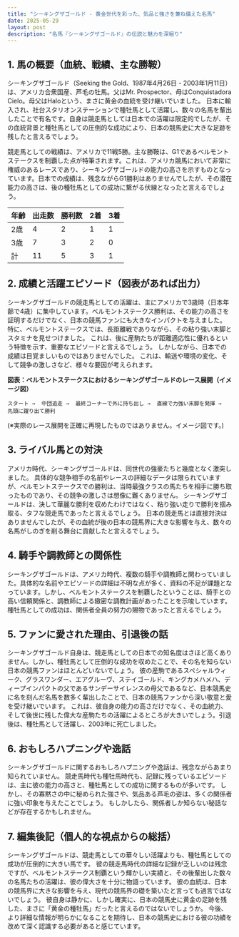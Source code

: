 ```yaml
---
title: "シーキングザゴールド - 黄金世代を彩った、気品と強さを兼ね備えた名馬"
date: 2025-05-29
layout: post
description: "名馬『シーキングザゴールド』の伝説と魅力を深堀り"
---
```


## 1. 馬の概要（血統、戦績、主な勝鞍）

シーキングザゴールド（Seeking the Gold、1987年4月26日 - 2003年1月11日）は、アメリカ合衆国産、芦毛の牡馬。父はMr. Prospector、母はConquistadora Cielo。母父はHaloという、まさに黄金の血統を受け継いでいました。  日本に輸入され、社台スタリオンステーションで種牡馬として活躍し、数々の名馬を輩出したことで有名です。自身は競走馬としては日本での活躍は限定的でしたが、その血統背景と種牡馬としての圧倒的な成功により、日本の競馬史に大きな足跡を残したと言えるでしょう。

競走馬としての戦績は、アメリカで11戦5勝。主な勝鞍は、G1であるベルモントステークスを制覇した点が特筆されます。これは、アメリカ競馬において非常に権威のあるレースであり、シーキングザゴールドの能力の高さを示すものとなっています。日本での成績は、残念ながらG1勝利はありませんでしたが、その潜在能力の高さは、後の種牡馬としての成功に繋がる伏線となったと言えるでしょう。

| 年齢 | 出走数 | 勝利数 | 2着 | 3着 |
|---|---|---|---|---|
| 2歳 | 4 | 2 | 1 | 1 |
| 3歳 | 7 | 3 | 2 | 0 |
| 計 | 11 | 5 | 3 | 1 |


## 2. 成績と活躍エピソード（図表があれば出力）


シーキングザゴールドの競走馬としての活躍は、主にアメリカで3歳時（日本年齢で4歳）に集中しています。ベルモントステークス勝利は、その能力の高さを証明するだけでなく、日本の競馬ファンにも大きなインパクトを与えました。  特に、ベルモントステークスでは、長距離戦でありながら、その粘り強い末脚とスタミナを見せつけました。  これは、後に産駒たちが距離適応性に優れるという特徴を示す、重要なエピソードと言えるでしょう。  しかしながら、日本での成績は目覚ましいものではありませんでした。  これは、輸送や環境の変化、そして競争の激しさなど、様々な要因が考えられます。


**図表：ベルモントステークスにおけるシーキングザゴールドのレース展開（イメージ図）**

```
スタート →  中団追走 →  最終コーナーで外に持ち出し →  直線で力強い末脚を発揮 →  先頭に躍り出て勝利
```

(※実際のレース展開を正確に再現したものではありません。イメージ図です。)


## 3. ライバル馬との対決

アメリカ時代、シーキングザゴールドは、同世代の強豪たちと幾度となく激突しました。  具体的な競争相手の名前やレースの詳細なデータは限られていますが、ベルモントステークスでの勝利は、当時最強クラスの馬たちを相手に勝ち取ったものであり、その競争の激しさは想像に難くありません。  シーキングザゴールドは、決して華麗な勝利を収めたわけではなく、粘り強い走りで勝利を掴み取る、タフな競走馬であったと言えるでしょう。  日本の競走馬とは直接対決はありませんでしたが、その血統が後の日本の競馬界に大きな影響を与え、数々の名馬がしのぎを削る舞台に貢献したと言えるでしょう。


## 4. 騎手や調教師との関係性

シーキングザゴールドは、アメリカ時代、複数の騎手や調教師と関わっていました。具体的な名前やエピソードの詳細は不明な点が多く、資料の不足が課題となっています。しかし、ベルモントステークスを制覇したということは、騎手との高い信頼関係と、調教師による緻密な調教計画があったことを示唆しています。  種牡馬としての成功は、関係者全員の努力の賜物であったと言えるでしょう。


## 5. ファンに愛された理由、引退後の話

シーキングザゴールド自身は、競走馬としての日本での知名度はさほど高くありません。しかし、種牡馬として圧倒的な成功を収めたことで、その名を知らない日本の競馬ファンはほとんどいないでしょう。  彼の産駒であるスペシャルウィーク、グラスワンダー、エアグルーヴ、ステイゴールド、キングカメハメハ、ディープインパクトの父であるサンデーサイレンスの母父であるなど、日本競馬史に名を刻んだ名馬を数多く輩出したことで、日本の競馬ファンから深い敬意と愛を受け継いでいます。  これは、彼自身の能力の高さだけでなく、その血統力、そして後世に残した偉大な産駒たちの活躍によるところが大きいでしょう。引退後は、種牡馬として活躍し、2003年に死亡しました。


## 6. おもしろハプニングや逸話

シーキングザゴールドに関するおもしろハプニングや逸話は、残念ながらあまり知られていません。  競走馬時代も種牡馬時代も、記録に残っているエピソードは、主に彼の能力の高さと、種牡馬としての成功に関するものが多いです。  しかし、その寡黙さの中に秘められた強さや、気品ある芦毛の姿は、多くの関係者に強い印象を与えたことでしょう。  もしかしたら、関係者しか知らない秘話などが存在するかもしれません。


## 7. 編集後記（個人的な視点からの総括）

シーキングザゴールドは、競走馬としての華々しい活躍よりも、種牡馬としての成功が圧倒的に大きい馬です。  彼の競走馬時代の詳細な記録が乏しいのは残念ですが、ベルモントステークス制覇という輝かしい実績と、その後輩出した数々の名馬たちの活躍は、彼の偉大さを十分に物語っています。  彼の血統は、日本の競馬界に大きな影響を与え、現代の競馬界の礎を築いたと言っても過言ではないでしょう。  彼自身は静かに、しかし確実に、日本の競馬史に黄金の足跡を残した、まさに「黄金の種牡馬」だったと言えるのではないでしょうか。  今後、より詳細な情報が明らかになることを期待し、日本の競馬史における彼の功績を改めて深く認識する必要があると感じています。

